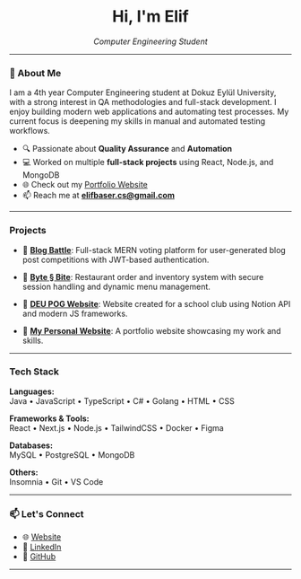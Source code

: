<h1 align="center">Hi, I'm Elif </h1>

<p align="center">
  <em>Computer Engineering Student</em>
</p>

---

### 🌱 About Me

I am a 4th year Computer Engineering student at Dokuz Eylül University, with a strong interest in QA methodologies and full-stack development. I enjoy building modern web applications and automating test processes. My current focus is deepening my skills in manual and automated testing workflows.

- 🔍 Passionate about **Quality Assurance** and **Automation**
- 💻 Worked on multiple **full-stack projects** using React, Node.js, and MongoDB
- 🌐 Check out my [Portfolio Website](https://www.elifbaserinfo.com/)
- 📫 Reach me at **elifbaser.cs@gmail.com**

---

###  Projects

- 🔸 [**Blog Battle**](https://github.com/elffba/blog-battle-project): Full-stack MERN voting platform for user-generated blog post competitions with JWT-based authentication.

- 🔸 [**Byte § Bite**](https://github.com/elffba/restaurant-management): Restaurant order and inventory system with secure session handling and dynamic menu management.

- 🔸 [**DEU POG Website**](https://github.com/elffba/pog-website): Website created for a school club using Notion API and modern JS frameworks.

- 🔸 [**My Personal Website**](https://github.com/elffba/new-website): A portfolio website showcasing my work and skills.

---

### Tech Stack

**Languages:**  
Java • JavaScript • TypeScript • C# • Golang • HTML • CSS

**Frameworks & Tools:**  
React • Next.js • Node.js • TailwindCSS • Docker • Figma

**Databases:**  
MySQL • PostgreSQL • MongoDB

**Others:**  
Insomnia • Git • VS Code

---


### 📫 Let's Connect

- 🌐 [Website](https://www.elifbaserinfo.com/)
- 💼 [LinkedIn](https://www.linkedin.com/in/elif-ba%C5%9Fer-5576bb246/)
- 🐙 [GitHub](https://github.com/elffba)

---



